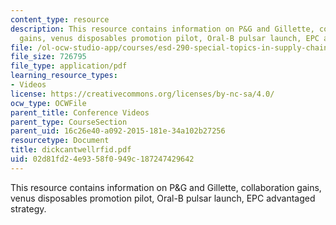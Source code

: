 ```yaml
---
content_type: resource
description: This resource contains information on P&G and Gillette, collaboration
  gains, venus disposables promotion pilot, Oral-B pulsar launch, EPC advantaged strategy.
file: /ol-ocw-studio-app/courses/esd-290-special-topics-in-supply-chain-management-spring-2005/02d81fd24e9358f0949c187247429642_dickcantwellrfid.pdf
file_size: 726795
file_type: application/pdf
learning_resource_types:
- Videos
license: https://creativecommons.org/licenses/by-nc-sa/4.0/
ocw_type: OCWFile
parent_title: Conference Videos
parent_type: CourseSection
parent_uid: 16c26e40-a092-2015-181e-34a102b27256
resourcetype: Document
title: dickcantwellrfid.pdf
uid: 02d81fd2-4e93-58f0-949c-187247429642
---
```

This resource contains information on P&G and Gillette, collaboration gains, venus disposables promotion pilot, Oral-B pulsar launch, EPC advantaged strategy.